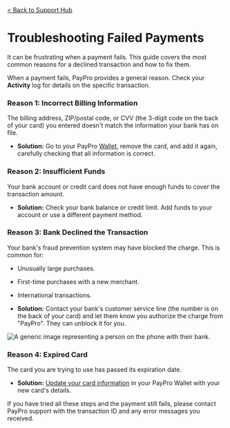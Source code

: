 [< Back to Support Hub](../index.md)

# Troubleshooting Failed Payments

It can be frustrating when a payment fails. This guide covers the most common reasons for a declined transaction and how to fix them.

When a payment fails, PayPro provides a general reason. Check your **Activity** log for details on the specific transaction.

### Reason 1: Incorrect Billing Information
The billing address, ZIP/postal code, or CVV (the 3-digit code on the back of your card) you entered doesn't match the information your bank has on file.

* **Solution:** Go to your PayPro [Wallet](../01-account-management/03-updating-billing-info.md), remove the card, and add it again, carefully checking that all information is correct.

### Reason 2: Insufficient Funds
Your bank account or credit card does not have enough funds to cover the transaction amount.

* **Solution:** Check your bank balance or credit limit. Add funds to your account or use a different payment method.

### Reason 3: Bank Declined the Transaction
Your bank's fraud prevention system may have blocked the charge. This is common for:
* Unusually large purchases.
* First-time purchases with a new merchant.
* International transactions.

* **Solution:** Contact your bank's customer service line (the number is on the back of your card) and let them know you authorize the charge from "PayPro". They can unblock it for you.

![A generic image representing a person on the phone with their bank.](https://placehold.co/800x400/E8E8E8/2E2E2E?text=Contacting+Your+Bank)

### Reason 4: Expired Card
The card you are trying to use has passed its expiration date.

* **Solution:** [Update your card information](../01-account-management/03-updating-billing-info.md) in your PayPro Wallet with your new card's details.

If you have tried all these steps and the payment still fails, please contact PayPro support with the transaction ID and any error messages you received.